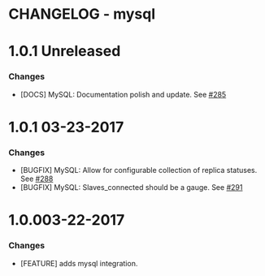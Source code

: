 # CHANGELOG - mysql

1.0.1 Unreleased
==================

### Changes

* [DOCS] MySQL: Documentation polish and update. See [#285][]

1.0.1 03-23-2017
==================

### Changes

* [BUGFIX] MySQL: Allow for configurable collection of replica statuses. See [#288][]
* [BUGFIX] MySQL: Slaves_connected should be a gauge. See [#291][]


1.0.003-22-2017
==================

### Changes

* [FEATURE] adds mysql integration.

<!--- The following link definition list is generated by PimpMyChangelog --->
[#285]: https://github.com/DataDog/integrations-core/issues/285
[#288]: https://github.com/DataDog/integrations-core/issues/288
[#291]: https://github.com/DataDog/integrations-core/issues/291